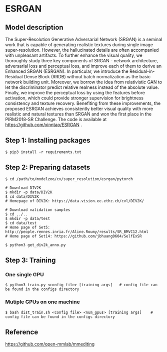 # ESRGAN

## Model description

The Super-Resolution Generative Adversarial Network (SRGAN) is a seminal work that is capable of generating realistic textures during single image super-resolution. However, the hallucinated details are often accompanied with unpleasant artifacts. To further enhance the visual quality, we thoroughly study three key components of SRGAN - network architecture, adversarial loss and perceptual loss, and improve each of them to derive an Enhanced SRGAN (ESRGAN). In particular, we introduce the Residual-in-Residual Dense Block (RRDB) without batch normalization as the basic network building unit. Moreover, we borrow the idea from relativistic GAN to let the discriminator predict relative realness instead of the absolute value. Finally, we improve the perceptual loss by using the features before activation, which could provide stronger supervision for brightness consistency and texture recovery. Benefiting from these improvements, the proposed ESRGAN achieves consistently better visual quality with more realistic and natural textures than SRGAN and won the first place in the PIRM2018-SR Challenge. The code is available at https://github.com/xinntao/ESRGAN .

## Step 1: Installing packages

```shell
$ pip3 install -r requirements.txt
```

## Step 2: Preparing datasets

```shell
$ cd /path/to/modelzoo/cv/super_resolution/esrgan/pytorch

# Download DIV2K 
$ mkdir -p data/DIV2K
$ cd data/DIV2K
# Homepage of DIV2K: https://data.vision.ee.ethz.ch/cvl/DIV2K/

# Download validation samples
$ cd ../..
$ mkdir -p data/test
$ cd data/test
# Home page of Set5: http://people.rennes.inria.fr/Aline.Roumy/results/SR_BMVC12.html
# Home page of Set14: https://github.com/jbhuang0604/SelfExSR

$ python3 get_div2k_anno.py 
```

## Step 3: Training

### One single GPU

```shell
$ python3 train.py <config file> [training args]   # config file can be found in the configs directory
```

### Mutiple GPUs on one machine

```shell
$ bash dist_train.sh <config file> <num_gpus> [training args]    # config file can be found in the configs directory 
```

## Reference
https://github.com/open-mmlab/mmediting
